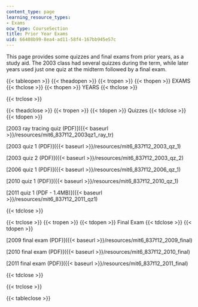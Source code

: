 ```yaml
---
content_type: page
learning_resource_types:
- Exams
ocw_type: CourseSection
title: Prior Year Exams
uid: 66408b99-8ea4-ad11-58f4-167bb945e57c
---
```


This page provides some quizzes and final exams from prior years, as a study aid. The 2003 class had several quizzes during the term, while later years used just one quiz at the midterm followed by a final exam.

{{< tableopen >}}
{{< theadopen >}}
{{< tropen >}}
{{< thopen >}}
EXAMS
{{< thclose >}}
{{< thopen >}}
YEARS
{{< thclose >}}

{{< trclose >}}

{{< theadclose >}}
{{< tropen >}}
{{< tdopen >}}
Quizzes
{{< tdclose >}}
{{< tdopen >}}


[2003 ray tracing quiz (PDF)]({{< baseurl >}}/resources/mit6_837f12_2003qz1_ray_tr)

[2003 quiz 1 (PDF)]({{< baseurl >}}/resources/mit6_837f12_2003_qz_1)

[2003 quiz 2 (PDF)]({{< baseurl >}}/resources/mit6_837f12_2003_qz_2)

[2006 quiz 1 (PDF)]({{< baseurl >}}/resources/mit6_837f12_2006_qz_1)

[2010 quiz 1 (PDF)]({{< baseurl >}}/resources/mit6_837f12_2010_qz_1)

[2011 quiz 1 (PDF - 1.4MB)]({{< baseurl >}}/resources/mit6_837f12_2011_qz1)


{{< tdclose >}}

{{< trclose >}}
{{< tropen >}}
{{< tdopen >}}
Final Exam
{{< tdclose >}}
{{< tdopen >}}


[2009 final exam (PDF)]({{< baseurl >}}/resources/mit6_837f12_2009_final)

[2010 final exam (PDF)]({{< baseurl >}}/resources/mit6_837f12_2010_final)

[2011 final exam (PDF)]({{< baseurl >}}/resources/mit6_837f12_2011_final)


{{< tdclose >}}

{{< trclose >}}

{{< tableclose >}}